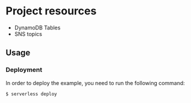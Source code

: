 # Project resources
- DynamoDB Tables
- SNS topics
## Usage

### Deployment

In order to deploy the example, you need to run the following command:

```
$ serverless deploy
```



